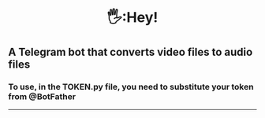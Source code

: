 <h1 align="center">
🖐️:Hey!
</h1>

<h2>A Telegram bot that converts video files to audio files</h2> 

<h3>To use, in the TOKEN.py file, you need to substitute your token from @BotFather</h3>




<hr>
